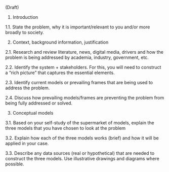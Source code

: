(Draft)

1. Introduction 

1.1. State the problem, why it is important/relevant to you and/or more broadly to society.

2. Context, background information, justification

2.1. Research and review literature, news, digital media, drivers and how the problem is being addressed by academia, industry, government, etc. 

2.2. Identify the system + stakeholders. For this, you will need to construct a “rich picture” that captures the essential elements. 

2.3. Identify current models or prevailing frames that are being used to address the problem.

2.4. Discuss how prevailing models/frames are preventing the problem from being fully addressed or solved.

3. Conceptual models 

3.1. Based on your self-study of the supermarket of models, explain the three models that you have chosen to look at the problem 

3.2. Explain how each of the three models works (brief) and how it will be applied in your case. 

3.3. Describe any data sources (real or hypothetical) that are needed to construct the three models. Use illustrative drawings and diagrams where possible.
